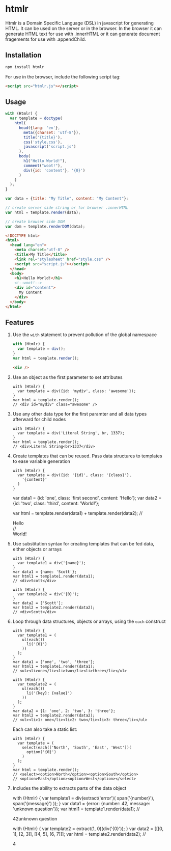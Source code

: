 htmlr
=====

Htmlr is a Domain Specific Language (DSL) in javascript for generating HTML.
It can be used on the server or in the browser.  In the browser it can generate
HTML text for use with .innerHTML or it can generate document fragements for use
with .appendChild.

Installation
------------

```bash
npm install htmlr
```

For use in the browser, include the following script tag:

```html
<script src="htmlr.js"></script>
```

Usage
-----

```javascript
with (Htmlr) {
  var template = doctype(
    html(
      head({lang: 'en'},
        meta({charset: 'utf-8'}),
        title('{title}'),
        css('style.css'),
        javascript('script.js')
      ),
      body(
        h1("Hello World!"),
        comment("woot!"),
        div({id: 'content'}, '{0}')
      )
    )
  );
}

var data = {title: "My Title", content: "My Content"};

// create server side string or for browser .innerHTML
var html = template.render(data);

// create browser side DOM
var dom = template.renderDOM(data);
```

```html
<!DOCTYPE html>
<html>
  <head lang="en">
    <meta charset="utf-8" />
    <title>My Title</title>
    <link rel="stylesheet" href="style.css" />
    <script src="script.js"></script>
  </head>
  <body>
    <h1>Hello World!</h1>
    <!--woot!-->
    <div id="content">
      My Content
    </div>
  </body>
</html>
```

Features
--------

1.  Use the `with` statement to prevent pollution of the global namespace

    ```javascript
    with (Htmlr) {
      var template = div();
    }    
    var html = template.render();
    ```
    
    ```html
    <div />
    ```

2.  Use an object as the first parameter to set attributes

        with (Htmlr) {
          var template = div({id: 'mydiv', class: 'awesome'});
        }    
        var html = template.render();
        // <div id="mydiv" class="awesome" />

3.  Use any other data type for the first paramter and all data types afterward
    for child nodes
   
        with (Htmlr) {
          var template = div('Literal String', br, 1337);
        }   
        var html = template.render();
        // <div>Literal String<br>1337</div>

4.  Create templates that can be reused.  Pass data structures to templates to
    ease variable generation
   
        with (Htmlr) {
          var template = div({id: '{id}', class: '{class}'},
            '{content}'
          )
        }
    
    var data1 = {id: 'one', class: 'first second', content: 'Hello'};
    var data2 = {id: 'two', class: 'third', content: 'World!'};
    
    var html = template.render(data1) + template.render(data2);
    // <div id="one" class="first second">Hello</div>
    // <div id="two" class="third">World!</div>

4.  Use substitution syntax for creating templates that can be fed data, either
    objects or arrays

        with (Htmlr) {
          var template1 = div('{name}');
        }
        var data1 = {name: 'Scott'};
        var html1 = template1.render(data1);
        // <div>Scott</div>    

        with (Htmlr) {
          var template2 = div('{0}');
        }
        var data2 = ['Scott'];
        var html2 = template2.render(data2);
        // <div>Scott</div>
    
5.  Loop through data structures, objects or arrays, using the `each` construct

        with (Htmlr) {
          var template1 = (
            ul(each()(
              li('{0}')
            ))
          );
        }
        var data1 = ['one', 'two', 'three'];
        var html1 = template1.render(data1);
        // <ul><li>one</li><li>two</li><li>three</li></ul>
        
        with (Htmlr) {
          var template2 = (
            ul(each()(
              li('{key}: {value}')
            ))
          );
        }
        var data2 = {1: 'one', 2: 'two', 3: 'three'};
        var html2 = template2.render(data2);
        // <ul><li>1: one</li><li>2: two</li><li>3: three</li></ul>

    Each can also take a static list:

        with (Htmlr) {
          var template = (
            select(each(['North', 'South', 'East', 'West'])(
              option('{0}')
            )
          );
        }    
        var html = template.render();
        // <select><option>North</option><option>South</option>
        // <option>East</option><option>West</option></select>

6.  Includes the ability to extracts parts of the data object

       with (Htmlr) {
         var template1 = div(extract('error')(
           span('{number}'),
           span('{message}')
         ));
       }
       var data1 = {error: {number: 42, message: 'unknown question'}};
       var html1 = template1.render(data1);
       // <div><span>42</span><span>unknown question</span></div>
       
       with (Htmlr) {
         var template2 = extract(1, 0)(div('{0}'));
       }
       var data2 = [[[0, 1], [2, 3]], [[4, 5], [6, 7]]];
       var html = template2.render(data2);
       // <div>4</div>